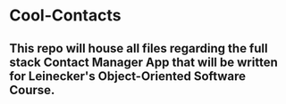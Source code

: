 # Cool-Contacts
This repo will house all files regarding the full stack Contact Manager App that will be written for Leinecker's Object-Oriented Software Course.
---
